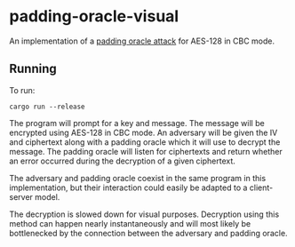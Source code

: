 # padding-oracle-visual

An implementation of a [padding oracle attack](https://en.wikipedia.org/wiki/Padding_oracle_attack) for AES-128 in CBC mode.

## Running

To run:
```
cargo run --release
```

The program will prompt for a key and message.
The message will be encrypted using AES-128 in CBC mode.
An adversary will be given the IV and ciphertext along with a padding oracle which it will use to decrypt the message.
The padding oracle will listen for ciphertexts and return whether an error occurred during the decryption of a given ciphertext.

The adversary and padding oracle coexist in the same program in this implementation, but their interaction could easily be adapted to a client-server model.

The decryption is slowed down for visual purposes.
Decryption using this method can happen nearly instantaneously and will most likely be bottlenecked by the connection between the adversary and padding oracle.